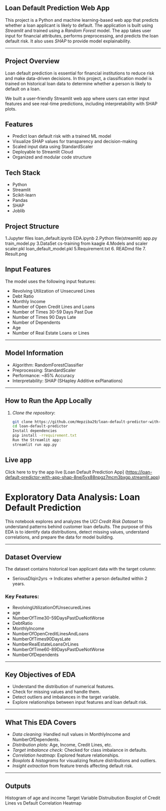  ## Loan Default Prediction Web App

This project is a Python and machine learning-based web app that predicts whether a loan applicant is likely to default. The application is built using *Streamlit* and trained using a *Random Forest* model. The app takes user input for financial attributes, performs preprocessing, and predicts the loan default risk. It also uses *SHAP* to provide model explainability.

---

## Project Overview

Loan default prediction is essential for financial institutions to reduce risk and make data-driven decisions. In this project, a classification model is trained on historical loan data to determine whether a person is likely to default on a loan.

We built a user-friendly Streamlit web app where users can enter input features and see real-time predictions, including interpretability with SHAP plots.


##  Features

-  Predict loan default risk with a trained ML model
-  Visualize SHAP values for transparency and decision-making
-  Scaled input data using StandardScaler
-  Deployable to Streamlit Cloud
-  Organized and modular code structure


##  Tech Stack

- Python
- Streamlit
- Scikit-learn
- Pandas
- SHAP
- Joblib


## Project Structure
1.Jupyter files 
loan_default.ipynb
EDA.ipynb
2.Python file(streamlit)
  app.py
  train_model.py
3.DataSet
cs-training from kaagle
4.Models and scaler
  scaler.pkl
 loan_default_model.pkl
 5.Requirement.txt
 6. READmd file
 7. Result.png 
   
   ##  Input Features

The model uses the following input features:

- Revolving Utilization of Unsecured Lines
- Debt Ratio
- Monthly Income
- Number of Open Credit Lines and Loans
- Number of Times 30-59 Days Past Due
- Number of Times 90 Days Late
- Number of Dependents
- Age
- Number of Real Estate Loans or Lines

---

## Model Information

- Algorithm: RandomForestClassifier
- Preprocessing: StandardScaler
- Performance: ~85% Accuracy
- Interpretability: SHAP (SHapley Additive exPlanations)

---

##  How to Run the App Locally

1. *Clone the repository*:
   ```bash
   git clone https://github.com/Hepziba29/loan-default-predictor-with-Streamlit-SHAPgit
   cd loan-default-predictor
   Install dependencies
   pip install -rrequirement.txt
   Run the Streamlit app:
   streamlit run app.py
 ## Live app
   Click here to try the app live [Loan Default Prediction App]
  (https://loan-default-predictor-with-app-shap-8nej5yx88npgz7mcm3bxgp.streamlit.app)
   

 #  Exploratory Data Analysis: Loan Default Prediction

This notebook explores and analyzes the *UCI Credit Risk Dataset* to understand patterns behind customer loan defaults. The purpose of this EDA is to identify data distributions, detect missing values, understand correlations, and prepare the data for model building.

---

##  Dataset Overview

The dataset contains historical loan applicant data with the target column:

- SeriousDlqin2yrs → Indicates whether a person defaulted within 2 years.

### Key Features:

- RevolvingUtilizationOfUnsecuredLines
- age
- NumberOfTime30-59DaysPastDueNotWorse
- DebtRatio
- MonthlyIncome
- NumberOfOpenCreditLinesAndLoans
- NumberOfTimes90DaysLate
- NumberRealEstateLoansOrLines
- NumberOfTime60-89DaysPastDueNotWorse
- NumberOfDependents

---

##  Key Objectives of EDA

- Understand the distribution of numerical features.
- Check for missing values and handle them.
- Detect outliers and imbalances in the target variable.
- Explore relationships between input features and loan default risk.

---

##  What This EDA Covers

-  *Data cleaning:* Handled null values in MonthlyIncome and NumberOfDependents.
-  *Distribution plots:* Age, Income, Credit Lines, etc.
-  *Target imbalance check:* Checked for class imbalance in defaults.
-  *Correlation heatmap:* Explored feature relationships.
-  *Boxplots & histograms* for visualizing feature distributions and outliers.
-  *Insight extraction* from feature trends affecting default risk.

---

## Outputs
Histogram of age and income
Target Variable Distruibution
Boxplot of Credit Lines vs Default
Correlation Heatmap
   
   

